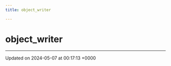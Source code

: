 ```yaml
---
title: object_writer

---
```


# object_writer





-------------------------------

Updated on 2024-05-07 at 00:17:13 +0000